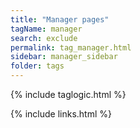 ```yaml
---
title: "Manager pages"
tagName: manager
search: exclude
permalink: tag_manager.html
sidebar: manager_sidebar
folder: tags
---
```

{% include taglogic.html %}

{% include links.html %}
